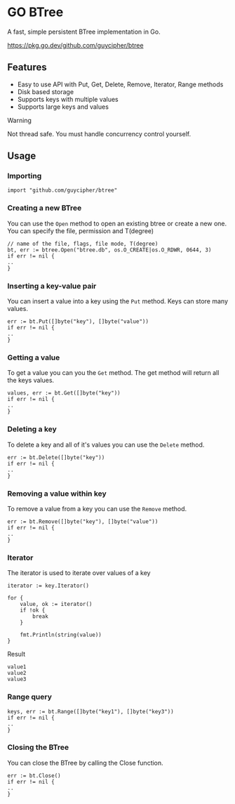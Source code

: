 # GO BTree
A fast, simple persistent BTree implementation in Go.

https://pkg.go.dev/github.com/guycipher/btree

## Features
- Easy to use API with Put, Get, Delete, Remove, Iterator, Range methods
- Disk based storage
- Supports keys with multiple values
- Supports large keys and values

> [!WARNING]
> Not thread safe.  You must handle concurrency control yourself.

## Usage
### Importing
```
import "github.com/guycipher/btree"
```

### Creating a new BTree

You can use the ``Open`` method to open an existing btree or create a new one.
You can specify the file, permission and T(degree)
```
// name of the file, flags, file mode, T(degree)
bt, err := btree.Open("btree.db", os.O_CREATE|os.O_RDWR, 0644, 3)
if err != nil {
..
}
```

### Inserting a key-value pair

You can insert a value into a key using the ``Put`` method.  Keys can store many values.
```
err := bt.Put([]byte("key"), []byte("value"))
if err != nil {
..
}
```

### Getting a value

To get a value you can you the ``Get`` method.  The get method will return all the keys values.
```
values, err := bt.Get([]byte("key"))
if err != nil {
..
}
```

### Deleting a key

To delete a key and all of it's values you can use the ``Delete`` method.
```
err := bt.Delete([]byte("key"))
if err != nil {
..
}
```

### Removing a value within key

To remove a value from a key you can use the ``Remove`` method.
```
err := bt.Remove([]byte("key"), []byte("value"))
if err != nil {
..
}
```

### Iterator

The iterator is used to iterate over values of a key

```
iterator := key.Iterator()

for {
    value, ok := iterator()
    if !ok {
        break
    }

    fmt.Println(string(value))
}
```

Result
```
value1
value2
value3
```

### Range query
```
keys, err := bt.Range([]byte("key1"), []byte("key3"))
if err != nil {
..
}
```

### Closing the BTree

You can close the BTree by calling the Close function.

```
err := bt.Close()
if err != nil {
..
}
```